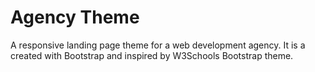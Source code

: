 # Agency Theme
A responsive landing page theme for a web development agency. It is a created with Bootstrap and inspired by W3Schools Bootstrap theme.